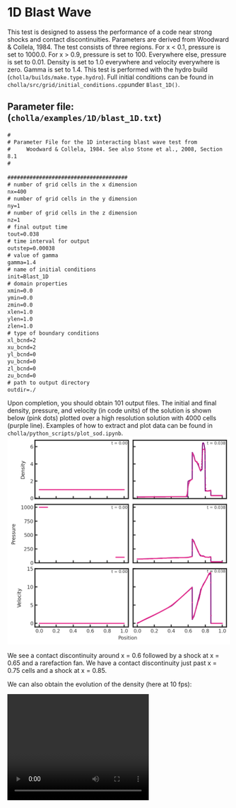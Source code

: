 # 1D Blast Wave
This test is designed to assess the performance of a code near strong shocks and contact discontinuities. Parameters are derived from Woodward & Collela, 1984. The test consists of three regions. For x < 0.1, pressure is set to 1000.0. For x > 0.9, pressure is set to 100. Everywhere else, pressure is set to 0.01. Density is set to 1.0 everywhere and velocity everywhere is zero. Gamma is set to 1.4. This test is performed with the hydro build (`cholla/builds/make.type.hydro`). Full initial conditions can be found in `cholla/src/grid/initial_conditions.cpp`under `Blast_1D()`. 

## Parameter file: (`cholla/examples/1D/blast_1D.txt`)
```
#
# Parameter File for the 1D interacting blast wave test from
#     Woodward & Collela, 1984. See also Stone et al., 2008, Section 8.1
#

######################################
# number of grid cells in the x dimension
nx=400
# number of grid cells in the y dimension
ny=1
# number of grid cells in the z dimension
nz=1
# final output time
tout=0.038
# time interval for output
outstep=0.00038
# value of gamma
gamma=1.4
# name of initial conditions
init=Blast_1D
# domain properties
xmin=0.0
ymin=0.0
zmin=0.0
xlen=1.0
ylen=1.0
zlen=1.0
# type of boundary conditions
xl_bcnd=2
xu_bcnd=2
yl_bcnd=0
yu_bcnd=0
zl_bcnd=0
zu_bcnd=0
# path to output directory
outdir=./
```
Upon completion, you should obtain 101 output files. The initial and final density, pressure, and velocity (in code units) of the solution is shown below (pink dots) plotted over a high resolution solution with 4000 cells (purple line).  Examples of how to extract and plot data can be found in `cholla/python_scripts/plot_sod.ipynb`.  
<img src="./images/1dblast_6panel_density_pressure.png" alt="Three rows of two scatter plots side by side. The first row shows density vs x position, with the leftmost plot showing the initial and the rightmost the final. The second and third rows are the same for pressure and velocity, respectively. The first column is plotted with pink dots while the second has pink dots plotted over a purple line. In all cases, the pink dots follow the shape of the purple line. The initial density plot shows a constant value of one. The initial pressure plot shows a value of 1000 for x less than 0.1, 0.01 from x = 0.1 to x = 0.9, and a value of 100 from x = 0.9 to x = 1.0. The initial velocity plot shows a constant velocity of zero. The final density plot shows a curve increasing slightly from close to zero to around a value of 0.2 at x = 0.6, then jumping to a value of 2, reaching this value at x = .7. Here it jumps discontinously to 5, then decreases rapidly but continuously to 4 at x = .75 and then again to 3 at x = .78. It abruptly jumps at x = .8 to a value of 6, then jumps down to a value of 0.5. At x = .85 it jumps again to 0.2. The final pressure plot shows a curve with value of 80 increasing to 110 by x = 0.7. It then jumps discontinously to a value of 400 and then decreases smoothly until x = .8 to a value of 100. It remains at 100 until x = 0.85 at which it drops to 10. In the final velocity plot, velocity increases steadily from zero to a value of 10 at x = 0.6, where is drops discontinuously to a value of 2. It begins to increase again to a value of 13 by x = 0.85, changing slope to increase less rapidly at x = 0.75. It then drops to a value of zero, where it remains for the rest of the plot. In the upper right hand corner is the text 't= 0.00' for all the plots in the first column and 't= 0.038'for all the plots in the second column." width="1200" />  

We see a contact discontinuity around x = 0.6 followed by a shock at x = 0.65 and a rarefaction fan. We have a contact discontinuity just past x = 0.75 cells and a shock at x = 0.85. 

We can also obtain the evolution of the density (here at 10 fps):

<video width="320" height="240" autoplay>
  <source src="./images/1d-blast-density.mp4" type="video/mp4">
